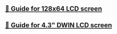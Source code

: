 ## [:book: Guide for 128x64 LCD screen](./ABL_LCD12864.md)
## [:book: Guide for 4.3" DWIN LCD screen](./ABL_LCDDWIN.md)